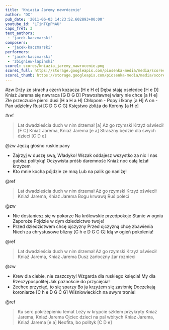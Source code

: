 ```yaml
---
title: 'Kniazia Jaremy nawrócenie'
author: 'DX'
pub_date: '2011-06-03 14:23:52.602893+00:00'
youtube_id: 'LTinTCpPhAU'
capo_fret: 3
text_authors:
 - 'jacek-kaczmarski'
composers:
 - 'jacek-kaczmarski'
performers:
 - 'jacek-kaczmarski'
 - 'zbigniew-lapinski'
score1: scores/kniazia_jaremy_nawrocenie.png
score1_full: https://storage.googleapis.com/piosenka-media/media/scores/kniazia_jaremy_nawrocenie.png
score1_thumb: https://storage.googleapis.com/piosenka-media/media/scores/kniazia_jaremy_nawrocenie.png.180x0_q85_upscale.jpg
---
```


#zw
Drży ze strachu czerń kozacza [H e H e]
Dęba stają osełedce [H e D]
Kniaź Jarema się nawraca [G D G D]
Prawosławnej wiary nie chce [a H e]
Złe przeczucie piersi dusi [H a H a H]
Chłopom - Popy i Ikony [a H]
A on - Pan udzielny Rusi [C D G C G]
Księstwo zbliża do Korony [a H e]

#ref
>Lat dwadzieścia duch w nim drzemał [a]
>Aż go rzymski Krzyż oświecił [F C]
>Kniaź Jarema, Kniaź Jarema [e a]
>Straszny będzie dla swych dzieci [C D e]

@zw
Jęczą głośno ruskie pany
- Zajrzyj w duszę swą, Władyko!
Wszak oddajesz wszystko za nic
I nas gubisz polityką!
Oczywista próśb daremność
Kniaź noc całą leżał krzyżem
- Kto mnie kocha pójdzie ze mną
Lub na palik go naniżę!

@ref
>Lat dwadzieścia duch w nim drzemał
>Aż go rzymski Krzyż oświecił
>Kniaź Jarema, Kniaź Jarema
>Bogu krwawą Ruś poleci

@zw
- Nie dostaniesz się w pokorze
Na królewskie przedpokoje
Stanie w ogniu Zaporoże
Pójdzie w dym dziedzictwo twoje!
- Przed dziedzictwem chcę ojczyzny
Przed ojczyzną chcę zbawienia
Niech za chrystusowe blizny [C h e D G C G]
Idą w ogień pokolenia!

@ref
>Lat dwadzieścia duch w nim drzemał
>Aż go rzymski Krzyż oświecił
>Kniaź Jarema, Kniaź Jarema
>Dusz żarłoczny żar roznieci

@zw
- Krew dla ciebie, nie zaszczyty!
Wzgarda dla ruskiego księcia!
My dla Rzeczypospolitej
Jak paznokcie do przycięcia!
- Zechce przyciąć, to się sparzy
Bo ja krzyżem się zasłonię
Doczekają koroniarze [C h e D G C G]
Wiśniowieckich na swym tronie!

@ref
>Ku serc pokrzepieniu temat
>Leży w krypcie szkłem przykryty
>Kniaź Jarema, Kniaź Jarema
>Ojciec dzieci na pal wbitych
>Kniaź Jarema, Kniaź Jarema [e a]
>Neofita, bo polityk [C D e]